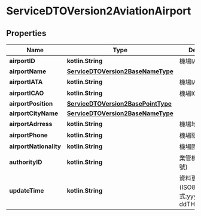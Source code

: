 
# ServiceDTOVersion2AviationAirport

## Properties
Name | Type | Description | Notes
------------ | ------------- | ------------- | -------------
**airportID** | **kotlin.String** | 機場IATA國際代碼 | 
**airportName** | [**ServiceDTOVersion2BaseNameType**](ServiceDTOVersion2BaseNameType.md) |  |  [optional]
**airportIATA** | **kotlin.String** | 機場IATA國際代碼 |  [optional]
**airportICAO** | **kotlin.String** | 機場ICAO國際代碼 |  [optional]
**airportPosition** | [**ServiceDTOVersion2BasePointType**](ServiceDTOVersion2BasePointType.md) |  |  [optional]
**airportCityName** | [**ServiceDTOVersion2BaseNameType**](ServiceDTOVersion2BaseNameType.md) |  |  [optional]
**airportAdrress** | **kotlin.String** | 機場地址 |  [optional]
**airportPhone** | **kotlin.String** | 機場聯繫電話 |  [optional]
**airportNationality** | **kotlin.String** | 機場國籍 |  [optional]
**authorityID** | **kotlin.String** | 業管機關代碼(流水號) |  [optional]
**updateTime** | **kotlin.String** | 資料更新日期時間(ISO8601格式:yyyy-MM-ddTHH:mm:sszzz) | 



